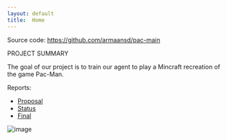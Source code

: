 ```yaml
---
layout: default
title:  Home
---
```


Source code: https://github.com/armaansd/pac-main

PROJECT SUMMARY

The goal of our project is to train our agent to play a Mincraft recreation of the game Pac-Man. 

Reports:

- [Proposal](proposal.html)
- [Status](status.html)
- [Final](final.html)

![image](https://user-images.githubusercontent.com/75513952/138030559-b204cd0b-ddb9-435c-b90d-8a80f92217f0.png)

[quickref]: https://github.com/mundimark/quickrefs/blob/master/HTML.md
